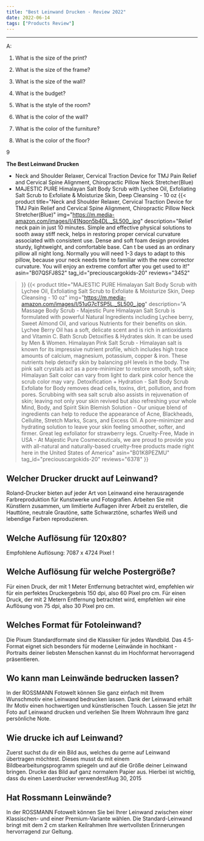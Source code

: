 ```yaml
---
title: "Best Leinwand Drucken - Review 2022"
date: 2022-06-14
tags: ["Products Review"]
---
```


---


A:

1. What is the size of the print?

2. What is the size of the frame?

3. What is the size of the wall?

4. What is the budget?

5. What is the style of the room?

6. What is the color of the wall?

7. What is the color of the furniture?

8. What is the color of the floor?

9

**The Best Leinwand Drucken**
* Neck and Shoulder Relaxer, Cervical Traction Device for TMJ Pain Relief and Cervical Spine Alignment, Chiropractic Pillow Neck Stretcher(Blue)
* MAJESTIC PURE Himalayan Salt Body Scrub with Lychee Oil, Exfoliating Salt Scrub to Exfoliate & Moisturize Skin, Deep Cleansing - 10 oz
{{< product 
title="Neck and Shoulder Relaxer, Cervical Traction Device for TMJ Pain Relief and Cervical Spine Alignment, Chiropractic Pillow Neck Stretcher(Blue)"
img="https://m.media-amazon.com/images/I/41Nqon5b4DL._SL500_.jpg"
description="Relief neck pain in just 10 minutes. Simple and effective physical solutions to sooth away stiff neck, helps in restoring proper cervical curvature associated with consistent use. Dense and soft foam design provides sturdy, lightweight, and comfortable base. Can t be used as an ordinary pillow all night long. Normally you will need 1-3 days to adapt to this pillow, because your neck needs time to familiar with the new corrector curvature. You will enjoy an extreme comfort after you get used to it!"
asin="B07QSFJ8S2"
tag_id="preciouscargokids-20"
reviews="3452"
>}} 
{{< product 
title="MAJESTIC PURE Himalayan Salt Body Scrub with Lychee Oil, Exfoliating Salt Scrub to Exfoliate & Moisturize Skin, Deep Cleansing - 10 oz"
img="https://m.media-amazon.com/images/I/51uG7cTSP5L._SL500_.jpg"
description="A Massage Body Scrub - Majestic Pure Himalayan Salt Scrub is formulated with powerful Natural Ingredients including Lychee berry, Sweet Almond Oil, and various Nutrients for their benefits on skin. Lychee Berry Oil has a soft, delicate scent and is rich in antioxidants and Vitamin C. Bath Scrub Detoxifies & Hydrates skin. It can be used by Men & Women. Himalayan Pink Salt Scrub - Himalayan salt is known for its impressive nutrient profile, which includes high trace amounts of calcium, magnesium, potassium, copper & iron. These nutrients help detoxify skin by balancing pH levels in the body. The pink salt crystals act as a pore-minimizer to restore smooth, soft skin; Himalayan Salt color can vary from light to dark pink color hence the scrub color may vary. Detoxification + Hydration - Salt Body Scrub Exfoliate for Body removes dead cells, toxins, dirt, pollution, and from pores. Scrubbing with sea salt scrub also assists in rejuvenation of skin; leaving not only your skin revived but also refreshing your whole Mind, Body, and Spirit Skin Blemish Solution - Our unique blend of ingredients can help to reduce the appearance of Acne, Blackheads, Cellulite, Stretch Marks, Scars, and Excess Oil. A pore-minimizer and hydrating solution to leave your skin feeling smoother, softer, and firmer. Great leg exfoliator for strawberry legs. Cruelty-Free, Made in USA - At Majestic Pure Cosmeceuticals, we are proud to provide you with all-natural and naturally-based cruelty-free products made right here in the United States of America"
asin="B01K8PEZMU"
tag_id="preciouscargokids-20"
reviews="6378"
>}} 
## Welcher Drucker druckt auf Leinwand?
Roland-Drucker bieten auf jeder Art von Leinwand eine herausragende Farbreproduktion für Kunstwerke und Fotografien. Arbeiten Sie mit Künstlern zusammen, um limitierte Auflagen ihrer Arbeit zu erstellen, die Hauttöne, neutrale Grautöne, satte Schwarztöne, scharfes Weiß und lebendige Farben reproduzieren.

## Welche Auflösung für 120x80?
Empfohlene Auflösung: 7087 x 4724 Pixel !

## Welche Auflösung für welche Postergröße?
Für einen Druck, der mit 1 Meter Entfernung betrachtet wird, empfehlen wir für ein perfektes Druckergebnis 150 dpi, also 60 Pixel pro cm. Für einen Druck, der mit 2 Metern Entfernung betrachtet wird, empfehlen wir eine Auflösung von 75 dpi, also 30 Pixel pro cm.

## Welches Format für Fotoleinwand?
Die Pixum Standardformate sind die Klassiker für jedes Wandbild. Das 4:5-Format eignet sich besonders für moderne Leinwände in hochkant - Portraits deiner liebsten Menschen kannst du im Hochformat hervorragend präsentieren.

## Wo kann man Leinwände bedrucken lassen?
In der ROSSMANN Fotowelt können Sie ganz einfach mit Ihrem Wunschmotiv eine Leinwand bedrucken lassen. Dank der Leinwand erhält Ihr Motiv einen hochwertigen und künstlerischen Touch. Lassen Sie jetzt Ihr Foto auf Leinwand drucken und verleihen Sie Ihrem Wohnraum Ihre ganz persönliche Note.

## Wie drucke ich auf Leinwand?
Zuerst suchst du dir ein Bild aus, welches du gerne auf Leinwand übertragen möchtest. Dieses musst du mit einem Bildbearbeitungsprogramm spiegeln und auf die Größe deiner Leinwand bringen. Drucke das Bild auf ganz normalem Papier aus. Hierbei ist wichtig, dass du einen Laserdrucker verwendest!Aug 30, 2015

## Hat Rossmann Leinwände?
In der ROSSMANN Fotowelt können Sie bei Ihrer Leinwand zwischen einer Klassischen- und einer Premium-Variante wählen. Die Standard-Leinwand bringt mit dem 2 cm starken Keilrahmen Ihre wertvollsten Erinnerungen hervorragend zur Geltung.

